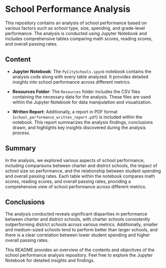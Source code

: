 # School Performance Analysis

This repository contains an analysis of school performance based on various factors such as school type, size, spending, and grade-level performance. The analysis is conducted using Jupyter Notebook and includes comprehensive tables comparing math scores, reading scores, and overall passing rates.

## Content

- **Jupyter Notebook**: The `PyCitySchools.ipynb` notebook contains the analysis code along with every table analyzed. It provides detailed insights into school performance across different metrics.

- **Resources Folder**: The `Resources` folder includes the CSV files containing the necessary data for the analysis. These files are used within the Jupyter Notebook for data manipulation and visualization.

- **Written Report**: Additionally, a report in PDF format (`school_performance_written_report.pdf`) is included within the notebook. This report summarizes the analysis findings, conclusions drawn, and highlights key insights discovered during the analysis process.

## Summary

In the analysis, we explored various aspects of school performance, including comparisons between charter and district schools, the impact of school size on performance, and the relationship between student spending and overall passing rates. Each table within the notebook compares math scores, reading scores, and overall passing rates, providing a comprehensive view of school performance across different metrics.

## Conclusions

The analysis conducted reveals significant disparities in performance between charter and district schools, with charter schools consistently outperforming district schools across various metrics. Additionally, smaller and medium-sized schools tend to perform better than larger schools, and there is a clear correlation between lower student spending and higher overall passing rates.

This README provides an overview of the contents and objectives of the school performance analysis repository. Feel free to explore the Jupyter Notebook for detailed insights and findings.